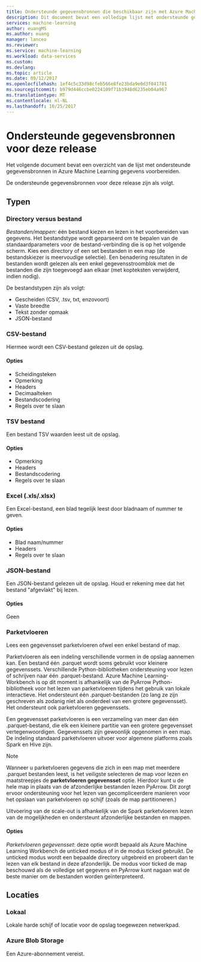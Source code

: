 ```yaml
---
title: Ondersteunde gegevensbronnen die beschikbaar zijn met Azure Machine Learning gegevens voorbereiden | Microsoft Docs
description: Dit document bevat een volledige lijst met ondersteunde gegevensbronnen beschikbaar voor Azure Machine Learning gegevens voorbereiden
services: machine-learning
author: euangMS
ms.author: euang
manager: lanceo
ms.reviewer: 
ms.service: machine-learning
ms.workload: data-services
ms.custom: 
ms.devlang: 
ms.topic: article
ms.date: 09/12/2017
ms.openlocfilehash: 1ef4c5c33d98cfeb566e8fe23bda9e0d3f041781
ms.sourcegitcommit: b979d446ccbe0224109f71b3948d6235eb04a967
ms.translationtype: MT
ms.contentlocale: nl-NL
ms.lasthandoff: 10/25/2017
---
```

# <a name="supported-data-sources-for-this-release"></a>Ondersteunde gegevensbronnen voor deze release 
Het volgende document bevat een overzicht van de lijst met ondersteunde gegevensbronnen in Azure Machine Learning gegevens voorbereiden.

De ondersteunde gegevensbronnen voor deze release zijn als volgt.

## <a name="types"></a>Typen 
### <a name="directory-versus-file"></a>Directory versus bestand
*Bestanden/mappen*: één bestand kiezen en lezen in het voorbereiden van gegevens. Het bestandstype wordt geparseerd om te bepalen van de standaardparameters voor de bestand-verbinding die is op het volgende scherm. Kies een directory of een set bestanden in een map (de bestandskiezer is meervoudige selectie). Een benadering resultaten in de bestanden wordt gelezen als een enkel gegevensstroomblok met de bestanden die zijn toegevoegd aan elkaar (met kopteksten verwijderd, indien nodig).

De bestandstypen zijn als volgt:
- Gescheiden (CSV, .tsv, txt, enzovoort) 
- Vaste breedte
- Tekst zonder opmaak
- JSON-bestand

### <a name="csv-file"></a>CSV-bestand
Hiermee wordt een CSV-bestand gelezen uit de opslag.

#### <a name="options"></a>Opties
- Scheidingsteken
- Opmerking
- Headers
- Decimaalteken
- Bestandscodering
- Regels over te slaan

### <a name="tsv-file"></a>TSV bestand
Een bestand TSV waarden leest uit de opslag.

#### <a name="options"></a>Opties
- Opmerking
- Headers
- Bestandscodering
- Regels over te slaan

### <a name="excel-xlsxlsx"></a>Excel (.xls/.xlsx)
Een Excel-bestand, een blad tegelijk leest door bladnaam of nummer te geven.

#### <a name="options"></a>Opties
- Blad naam/nummer
- Headers
- Regels over te slaan

### <a name="json-file"></a>JSON-bestand
Een JSON-bestand gelezen uit de opslag. Houd er rekening mee dat het bestand "afgevlakt" bij lezen.

#### <a name="options"></a>Opties
Geen

### <a name="parquet"></a>Parketvloeren
Lees een gegevensset parketvloeren ofwel een enkel bestand of map.

Parketvloeren als een indeling verschillende vormen in de opslag aannemen kan. Een bestand één .parquet wordt soms gebruikt voor kleinere gegevenssets. Verschillende Python-bibliotheken ondersteuning voor lezen of schrijven naar één .parquet-bestand. Azure Machine Learning-Workbench is op dit moment is afhankelijk van de PyArrow Python-bibliotheek voor het lezen van parketvloeren tijdens het gebruik van lokale interactieve. Het ondersteunt één .parquet-bestanden (zo lang ze zijn geschreven als zodanig niet als onderdeel van een grotere gegevensset). Het ondersteunt ook parketvloeren gegevenssets. 

Een gegevensset parketvloeren is een verzameling van meer dan één .parquet-bestand, die elk een kleinere partitie van een grotere gegevensset vertegenwoordigen. Gegevenssets zijn gewoonlijk opgenomen in een map. De indeling standaard parketvloeren uitvoer voor algemene platforms zoals Spark en Hive zijn.

>[!NOTE]
>Wanneer u parketvloeren gegevens die zich in een map met meerdere .parquet bestanden leest, is het veiligste selecteren de map voor lezen en maatstreepjes de **parketvloeren gegevensset** optie. Hierdoor kunt u de hele map in plaats van de afzonderlijke bestanden lezen PyArrow. Dit zorgt ervoor ondersteuning voor het lezen van gecompliceerdere manieren voor het opslaan van parketvloeren op schijf (zoals de map partitioneren.)

Uitvoering van de scale-out is afhankelijk van de Spark parketvloeren lezen van de mogelijkheden en ondersteunt afzonderlijke bestanden en mappen.

#### <a name="options"></a>Opties
*Parketvloeren gegevensset*: deze optie wordt bepaald als Azure Machine Learning Workbench de unticked modus of in de modus ticked gebruikt. De unticked modus wordt een bepaalde directory uitgebreid en probeert dan te lezen van elk bestand in deze afzonderlijk. De modus voor ticked de map beschouwd als de volledige set gegevens en PyArrow kunt nagaan wat de beste manier om de bestanden worden geïnterpreteerd.


## <a name="locations"></a>Locaties
### <a name="local"></a>Lokaal
Lokale harde schijf of locatie voor de opslag toegewezen netwerkpad.

### <a name="azure-blob-storage"></a>Azure Blob Storage
Een Azure-abonnement vereist.

